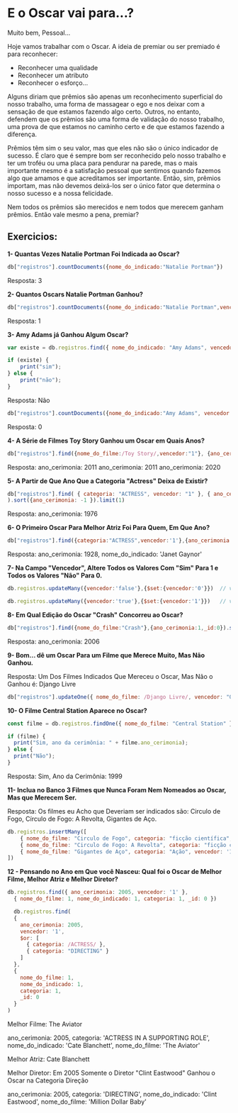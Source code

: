 #  E o Oscar vai para...?

Muito bem, Pessoal... 

Hoje vamos trabalhar com o Oscar.
A ideia de premiar ou ser premiado é para reconhecer:
- Reconhecer uma qualidade
- Reconhecer um atributo
- Reconhecer o esforço... 

Alguns diriam que prêmios são apenas um reconhecimento superficial do nosso trabalho, uma forma de massagear o ego e nos deixar com a sensação de que estamos fazendo algo certo. Outros, no entanto, defendem que os prêmios são uma forma de validação do nosso trabalho, uma prova de que estamos no caminho certo e de que estamos fazendo a diferença.

Prêmios têm sim o seu valor, mas que eles não são o único indicador de sucesso. É claro que é sempre bom ser reconhecido pelo nosso trabalho e ter um troféu ou uma placa para pendurar na parede, mas o mais importante mesmo é a satisfação pessoal que sentimos quando fazemos algo que amamos e que acreditamos ser importante. Então, sim, prêmios importam, mas não devemos deixá-los ser o único fator que determina o nosso sucesso e a nossa felicidade.

Nem todos os prêmios são merecidos e nem todos que merecem ganham prêmios. 
Então vale mesmo a pena, premiar? 

## Exercicios:

**1- Quantas Vezes Natalie Portman Foi Indicada ao Oscar?**
```js
db["registros"].countDocuments({nome_do_indicado:"Natalie Portman"})

```
Resposta: 3

**2- Quantos Oscars Natalie Portman Ganhou?**

```js
db["registros"].countDocuments({nome_do_indicado:"Natalie Portman",vencedor:"1"})

```
Resposta: 1

**3- Amy Adams já Ganhou Algum Oscar?**

```js
var existe = db.registros.find({ nome_do_indicado: "Amy Adams", vencedor: "1" }).count() > 0;

if (existe) {
    print("sim");
} else {
    print("não");
}
 ```
Resposta: Não
 
 ```js
db["registros"].countDocuments({nome_do_indicado:"Amy Adams", vencedor:"1"})
 ```
Resposta: 0


**4- A Série de Filmes Toy Story Ganhou um Oscar em Quais Anos?**
```js
db["registros"].find({nome_do_filme:/Toy Story/,vencedor:"1"}, {ano_cerimonia: 1, _id: 0})

```
  
  Resposta: ano_cerimonia: 2011
  ano_cerimonia: 2011
  ano_cerimonia: 2020

**5- A Partir de Que Ano Que a Categoria "Actress" Deixa de Existir?**
```js
db["registros"].find( { categoria: "ACTRESS", vencedor: "1" }, { ano_cerimonia: 1, _id: 0 }
).sort({ano_cerimonia: -1 }).limit(1)
```

Resposta:  ano_cerimonia: 1976

**6- O Primeiro Oscar Para Melhor Atriz Foi Para Quem, Em Que Ano?**
```js
db["registros"].find({categoria:"ACTRESS",vencedor:'1'},{ano_cerimonia:1,nome_do_indicado:1,_id:0}).sort({ano_cerimonia:1}).limit(1)

```
Resposta:  ano_cerimonia: 1928,
  nome_do_indicado: 'Janet Gaynor'

**7- Na Campo "Vencedor", Altere Todos os Valores Com "Sim" Para 1 e Todos os Valores "Não" Para 0.**
```js
db.registros.updateMany({vencedor:'false'},{$set:{vencedor:'0'}})  // vencedor:"false", alterado para 0

db.registros.updateMany({vencedor:'true'},{$set:{vencedor:'1'}})   // vencedor:"true", alterado para 1

```

**8- Em Qual Edição do Oscar "Crash" Concorreu ao Oscar?**

```js
db["registros"].find({nome_do_filme:"Crash"},{ano_cerimonia:1,_id:0}).sort({ano_cerimonia:1}).limit(1)
```
Resposta: ano_cerimonia: 2006

**9- Bom... dê um Oscar Para um Filme que Merece Muito, Mas Não Ganhou.**

Resposta: Um Dos Filmes Indicados Que Mereceu o Oscar, Mas Não o Ganhou é: Django Livre

```js
db["registros"].updateOne({ nome_do_filme: /Django Livre/, vencedor: "0" },{ $set: { vencedor: '1' } })

```

**10- O Filme Central Station Aparece no Oscar?**
```js
const filme = db.registros.findOne({ nome_do_filme: "Central Station" });

if (filme) {
  print("Sim, ano da cerimônia: " + filme.ano_cerimonia);
} else {
  print("Não");
}

```
Resposta: Sim, Ano da Cerimônia: 1999

**11- Inclua no Banco 3 Filmes que Nunca Foram Nem Nomeados ao Oscar, Mas que Merecem Ser.**


Resposta: Os filmes eu Acho que Deveriam ser indicados são: Circulo de Fogo, Círculo de Fogo: A Revolta, Gigantes de Aço.

```js
db.registros.insertMany([
    { nome_do_filme: "Circulo de Fogo", categoria: "ficção científica", vencedor: '1' },
    { nome_do_filme: "Circulo de Fogo: A Revolta", categoria: "ficção científica", vencedor: '1' },
    { nome_do_filme: "Gigantes de Aço", categoria: "Ação", vencedor: '1' }
])

```
**12 - Pensando no Ano em Que você Nasceu: Qual foi o Oscar de Melhor Filme, Melhor Atriz e Melhor Diretor?**
```js
db.registros.find({ ano_cerimonia: 2005, vencedor: '1' }, 
  { nome_do_filme: 1, nome_do_indicado: 1, categoria: 1, _id: 0 })

  db.registros.find(
  { 
    ano_cerimonia: 2005, 
    vencedor: '1', 
    $or: [
      { categoria: /ACTRESS/ },
      { categoria: "DIRECTING" }
    ]
  }, 
  { 
    nome_do_filme: 1, 
    nome_do_indicado: 1, 
    categoria: 1, 
    _id: 0 
  }
)

``` 
Melhor Filme: The Aviator
  
  ano_cerimonia: 2005,
  categoria: 'ACTRESS IN A SUPPORTING ROLE',
  nome_do_indicado: 'Cate Blanchett',
  nome_do_filme: 'The Aviator'

Melhor Atriz: Cate Blanchett

Melhor Diretor: Em 2005 Somente o Diretor "Clint Eastwood" Ganhou o Oscar na Categoria Direção
 
 ano_cerimonia: 2005,
  categoria: 'DIRECTING',
  nome_do_indicado: 'Clint Eastwood',
  nome_do_filme: 'Million Dollar Baby'
